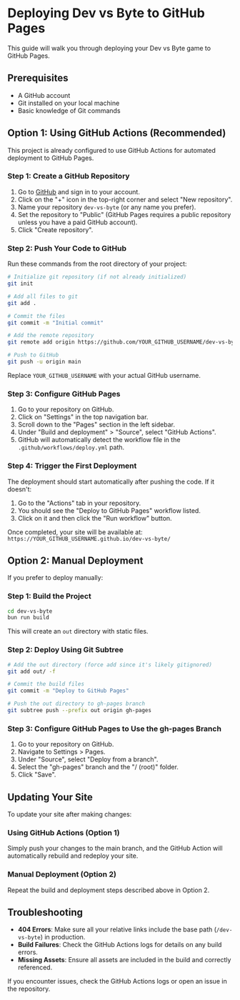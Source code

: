 # Deploying Dev vs Byte to GitHub Pages

This guide will walk you through deploying your Dev vs Byte game to GitHub Pages.

## Prerequisites

- A GitHub account
- Git installed on your local machine
- Basic knowledge of Git commands

## Option 1: Using GitHub Actions (Recommended)

This project is already configured to use GitHub Actions for automated deployment to GitHub Pages.

### Step 1: Create a GitHub Repository

1. Go to [GitHub](https://github.com/) and sign in to your account.
2. Click on the "+" icon in the top-right corner and select "New repository".
3. Name your repository `dev-vs-byte` (or any name you prefer).
4. Set the repository to "Public" (GitHub Pages requires a public repository unless you have a paid GitHub account).
5. Click "Create repository".

### Step 2: Push Your Code to GitHub

Run these commands from the root directory of your project:

```bash
# Initialize git repository (if not already initialized)
git init

# Add all files to git
git add .

# Commit the files
git commit -m "Initial commit"

# Add the remote repository
git remote add origin https://github.com/YOUR_GITHUB_USERNAME/dev-vs-byte.git

# Push to GitHub
git push -u origin main
```

Replace `YOUR_GITHUB_USERNAME` with your actual GitHub username.

### Step 3: Configure GitHub Pages

1. Go to your repository on GitHub.
2. Click on "Settings" in the top navigation bar.
3. Scroll down to the "Pages" section in the left sidebar.
4. Under "Build and deployment" > "Source", select "GitHub Actions".
5. GitHub will automatically detect the workflow file in the `.github/workflows/deploy.yml` path.

### Step 4: Trigger the First Deployment

The deployment should start automatically after pushing the code. If it doesn't:

1. Go to the "Actions" tab in your repository.
2. You should see the "Deploy to GitHub Pages" workflow listed.
3. Click on it and then click the "Run workflow" button.

Once completed, your site will be available at:
`https://YOUR_GITHUB_USERNAME.github.io/dev-vs-byte/`

## Option 2: Manual Deployment

If you prefer to deploy manually:

### Step 1: Build the Project

```bash
cd dev-vs-byte
bun run build
```

This will create an `out` directory with static files.

### Step 2: Deploy Using Git Subtree

```bash
# Add the out directory (force add since it's likely gitignored)
git add out/ -f

# Commit the build files
git commit -m "Deploy to GitHub Pages"

# Push the out directory to gh-pages branch
git subtree push --prefix out origin gh-pages
```

### Step 3: Configure GitHub Pages to Use the gh-pages Branch

1. Go to your repository on GitHub.
2. Navigate to Settings > Pages.
3. Under "Source", select "Deploy from a branch".
4. Select the "gh-pages" branch and the "/ (root)" folder.
5. Click "Save".

## Updating Your Site

To update your site after making changes:

### Using GitHub Actions (Option 1)

Simply push your changes to the main branch, and the GitHub Action will automatically rebuild and redeploy your site.

### Manual Deployment (Option 2)

Repeat the build and deployment steps described above in Option 2.

## Troubleshooting

- **404 Errors**: Make sure all your relative links include the base path (`/dev-vs-byte`) in production.
- **Build Failures**: Check the GitHub Actions logs for details on any build errors.
- **Missing Assets**: Ensure all assets are included in the build and correctly referenced.

If you encounter issues, check the GitHub Actions logs or open an issue in the repository.
